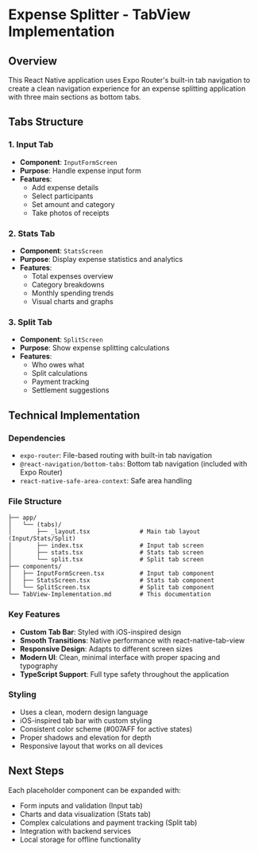 # Expense Splitter - TabView Implementation

## Overview

This React Native application uses Expo Router's built-in tab navigation to create a clean navigation experience for an expense splitting application with three main sections as bottom tabs.

## Tabs Structure

### 1. Input Tab

- **Component**: `InputFormScreen`
- **Purpose**: Handle expense input form
- **Features**:
  - Add expense details
  - Select participants
  - Set amount and category
  - Take photos of receipts

### 2. Stats Tab

- **Component**: `StatsScreen`
- **Purpose**: Display expense statistics and analytics
- **Features**:
  - Total expenses overview
  - Category breakdowns
  - Monthly spending trends
  - Visual charts and graphs

### 3. Split Tab

- **Component**: `SplitScreen`
- **Purpose**: Show expense splitting calculations
- **Features**:
  - Who owes what
  - Split calculations
  - Payment tracking
  - Settlement suggestions

## Technical Implementation

### Dependencies

- `expo-router`: File-based routing with built-in tab navigation
- `@react-navigation/bottom-tabs`: Bottom tab navigation (included with Expo Router)
- `react-native-safe-area-context`: Safe area handling

### File Structure

```
├── app/
│   └── (tabs)/
│       ├── _layout.tsx              # Main tab layout (Input/Stats/Split)
│       ├── index.tsx                # Input tab screen
│       ├── stats.tsx                # Stats tab screen
│       └── split.tsx                # Split tab screen
├── components/
│   ├── InputFormScreen.tsx          # Input tab component
│   ├── StatsScreen.tsx              # Stats tab component
│   └── SplitScreen.tsx              # Split tab component
└── TabView-Implementation.md        # This documentation
```

### Key Features

- **Custom Tab Bar**: Styled with iOS-inspired design
- **Smooth Transitions**: Native performance with react-native-tab-view
- **Responsive Design**: Adapts to different screen sizes
- **Modern UI**: Clean, minimal interface with proper spacing and typography
- **TypeScript Support**: Full type safety throughout the application

### Styling

- Uses a clean, modern design language
- iOS-inspired tab bar with custom styling
- Consistent color scheme (#007AFF for active states)
- Proper shadows and elevation for depth
- Responsive layout that works on all devices

## Next Steps

Each placeholder component can be expanded with:

- Form inputs and validation (Input tab)
- Charts and data visualization (Stats tab)
- Complex calculations and payment tracking (Split tab)
- Integration with backend services
- Local storage for offline functionality

